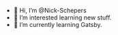 - 👋 Hi, I’m @Nick-Schepers
- 👀 I’m interested learning new stuff.
- 🌱 I’m currently learning Gatsby.

<!---
Nick-Schepers/Nick-Schepers is a ✨ special ✨ repository because its `README.md` (this file) appears on your GitHub profile.
You can click the Preview link to take a look at your changes.
--->
